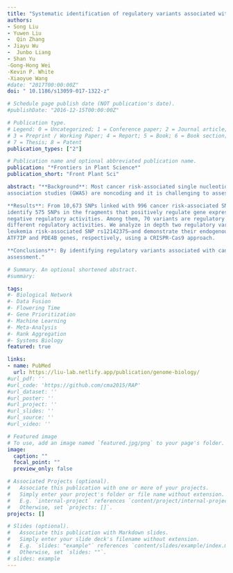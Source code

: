 ```yaml
---
title: "Systematic identification of regulatory variants associated with cancer risk"
authors:
- Song Liu
- Yuwen Liu
-  Qin Zhang
- Jiayu Wu
-  Junbo Liang
- Shan Yu
-Gong-Hong Wei
-Kevin P. White
-Xiaoyue Wang
#date: "2017T00:00:00Z"
doi: " 10.1186/s13059-017-1322-z"

# Schedule page publish date (NOT publication's date).
#publishDate: "2016-12-15T00:00:00Z"

# Publication type.
# Legend: 0 = Uncategorized; 1 = Conference paper; 2 = Journal article;
# 3 = Preprint / Working Paper; 4 = Report; 5 = Book; 6 = Book section;
# 7 = Thesis; 8 = Patent
publication_types: ["2"]

# Publication name and optional abbreviated publication name.
publication: "*Frontiers in Plant Science*"
publication_short: "Front Plant Sci"

abstract: "**Background**: Most cancer risk-associated single nucleotide polymorphisms (SNPs) identified by genome-wide
association studies (GWAS) are noncoding and it is challenging to assess their functional impacts. To systematically identify the SNPs that affect gene expression by modulating activities of distal regulatory elements, we adapt the self-transcribing active regulatory region sequencing (STARR-seq) strategy, a high-throughput technique to functionally quantify enhancer activities.

**Results**: From 10,673 SNPs linked with 996 cancer risk-associated SNPs identified in previous GWAS studies, we
identify 575 SNPs in the fragments that positively regulate gene expression, and 758 SNPs in the fragments with
negative regulatory activities. Among them, 70 variants are regulatory variants for which the two alleles confer
different regulatory activities. We analyze in depth two regulatory variants—breast cancer risk SNP rs11055880 and
leukemia risk-associated SNP rs12142375—and demonstrate their endogenous regulatory activities on expression of
ATF7IP and PDE4B genes, respectively, using a CRISPR-Cas9 approach.

**Conclusions**: By identifying regulatory variants associated with cancer susceptibility and studying their molecular functions, we hope to help the interpretation of GWAS results and provide improved information for cancer risk
assessment."

# Summary. An optional shortened abstract.
#summary: 

tags:
#- Biological Network
#- Data Fusion
#- Flowering Time
#- Gene Prioritization
#- Machine Learning
#- Meta-Analysis
#- Rank Aggregation
#- Systems Biology
featured: true

links:
- name: PubMed
  url: https://liu-lab.netlify.app/publication/genome-biology/
#url_pdf: ''
#url_code: 'https://github.com/cma2015/RAP'
#url_dataset: ''
#url_poster: ''
#url_project: ''
#url_slides: ''
#url_source: ''
#url_video: ''

# Featured image
# To use, add an image named `featured.jpg/png` to your page's folder. 
image:
  caption: ""
  focal_point: ""
  preview_only: false

# Associated Projects (optional).
#   Associate this publication with one or more of your projects.
#   Simply enter your project's folder or file name without extension.
#   E.g. `internal-project` references `content/project/internal-project/index.md`.
#   Otherwise, set `projects: []`.
projects: []

# Slides (optional).
#   Associate this publication with Markdown slides.
#   Simply enter your slide deck's filename without extension.
#   E.g. `slides: "example"` references `content/slides/example/index.md`.
#   Otherwise, set `slides: ""`.
# slides: example
---
```


